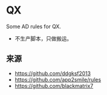 # QX
Some AD rules for QX.
- 不生产脚本，只做搬运。

## 来源
- https://github.com/ddgksf2013
- https://github.com/app2smile/rules
- https://github.com/blackmatrix7
